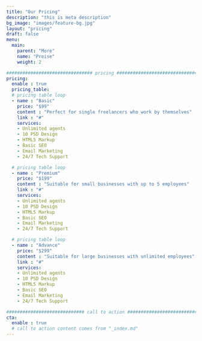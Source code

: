 ```yaml
---
title: "Our Pricing"
description: "this is meta description"
bg_image: "images/feature-bg.jpg"
layout: "pricing"
draft: false
menu:
  main:
    parent: "More"
    name: "Preise"
    weight: 2

################################ pricing ################################
pricing:
  enable : true
  pricing_table:
  # pricing table loop
  - name : "Basic"
    price: "$99"
    content : "Perfect for single freelancers who work by themselves"
    link : "#"
    services:
    - Unlimited agents
    - 10 PSD Design
    - HTML5 Markup
    - Basic SEO
    - Email Marketing
    - 24/7 Tech Support

  # pricing table loop
  - name : "Premium"
    price: "$199"
    content : "Suitable for small businesses with up to 5 employees"
    link : "#"
    services:
    - Unlimited agents
    - 10 PSD Design
    - HTML5 Markup
    - Basic SEO
    - Email Marketing
    - 24/7 Tech Support

  # pricing table loop
  - name : "Advance"
    price: "$299"
    content : "Suitable for large businesses with unlimited employees"
    link : "#"
    services:
    - Unlimited agents
    - 10 PSD Design
    - HTML5 Markup
    - Basic SEO
    - Email Marketing
    - 24/7 Tech Support

############################# call to action #################################
cta:
  enable : true
  # call to action content comes from "_index.md"
---
```

